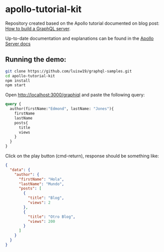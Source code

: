 # apollo-tutorial-kit

Repository created based on the Apollo tutorial documented on blog post: [How to build a GraphQL server](https://medium.com/apollo-stack/tutorial-building-a-graphql-server-cddaa023c035#.wy5h1htxs).

Up-to-date documentation and explanations can be found in the [Apollo Server docs](https://www.apollographql.com/docs/apollo-server/)

## Running the demo:

```bash
git clone https://github.com/luisw19/graphql-samples.git
cd apollo-tutorial-kit
npm install
npm start
```

Open [http://localhost:3000/graphiql](http://localhost:3000/graphiql) and paste the following query:

```graphql
query {
  author(firstName:"Edmond", lastName: "Jones"){
    firstName
    lastName
    posts{
      title
      views
    }
  }
}
```

Click on the play button (cmd-return), response should be something like:

```json
{
  "data": {
    "author": {
      "firstName": "Hola",
      "lastName": "Mundo",
      "posts": [
        {
          "title": "Blog",
          "views": 2
        },
        {
          "title": "Otro Blog",
          "views": 200
        }
      ]
    }
  }
}
```
